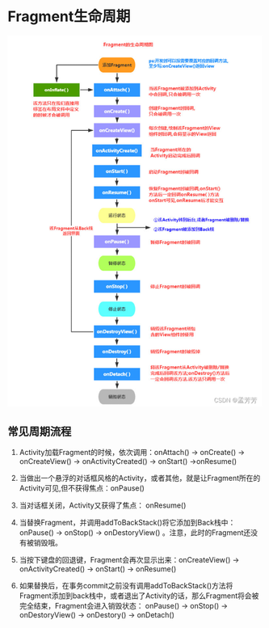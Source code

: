 # Fragment生命周期

![](img/68ee1a8b.png)

## 常见周期流程

1. Activity加载Fragment的时候，依次调用：onAttach() -> onCreate() -> onCreateView() -> onActivityCreated() -> onStart() ->onResume()

2. 当做出一个悬浮的对话框风格的Activity，或者其他，就是让Fragment所在的Activity可见,但不获得焦点：onPause()

3. 当对话框关闭，Activity又获得了焦点： onResume()

4. 当替换Fragment，并调用addToBackStack()将它添加到Back栈中：onPause() -> onStop() -> onDestoryView() 。注意，此时的Fragment还没有被销毁哦。

5. 当按下键盘的回退键，Fragment会再次显示出来：onCreateView() -> onActivityCreated() -> onStart() -> onResume()

6. 如果替换后，在事务commit之前没有调用addToBackStack()方法将Fragment添加到back栈中，或者退出了Activity的话，那么Fragment将会被完全结束，Fragment会进入销毁状态： onPause() -> onStop() -> onDestoryView() -> onDestory() -> onDetach()